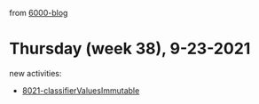 from [6000-blog](../../../6000-blog.md)
# Thursday (week 38), 9-23-2021
new activities:
- [8021-classifierValuesImmutable](../../../../8activities/8021-classifierValuesImmutable.md)
